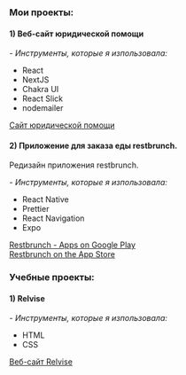 <h3>Мои проекты:</h3>
<h4>1) Веб-сайт юридической помощи</h4>
<em>- Инструменты, которые я изпользовала:</em>
<ul>
  <li>React</li>
  <li>NextJS</li>
  <li>Chakra UI</li>
  <li>React Slick</li>
  <li>nodemailer</li>
</ul>

<a href="https://legal-aid-liard.vercel.app/">Сайт юридической помощи</a>

<h4>2) Приложение для заказа еды <b>restbrunch</b>.</h4>
<p>Редизайн приложения restbrunch.</p> 
<em>- Инструменты, которые я изпользовала:</em>
<ul>
  <li>React Native</li>
  <li>Prettier</li>
  <li>React Navigation</li>
  <li>Expo</li>
</ul>

<a href="https://play.google.com/store/apps/details?id=com.restbrunch_client">Restbrunch - Apps on Google Play</a>
<br/>
<a href="https://apps.apple.com/de/app/restbrunch/id1509730956?l=en">Restbrunch on the App Store</a>


<h3>Учебные проекты:</h3>
<h4>1) Relvise</h4>
<em>- Инструменты, которые я изпользовала:</em>
<ul>
  <li>HTML</li>
  <li>CSS</li>
</ul>

<a href="https://adaptive-layout.vercel.app/">Веб-сайт Relvise</a>
